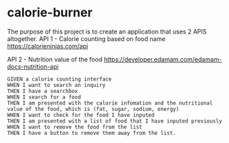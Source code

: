 # calorie-burner

The purpose of this project is to create an application that uses 2 APIS altogether.
API 1 - Calorie counting based on food name
https://calorieninjas.com/api

API 2 - Nutrition value of the food
https://developer.edamam.com/edamam-docs-nutrition-api

```
GIVEN a calorie counting interface
WHEN I want to search an inquiry
THEN I have a searchbox
WHEN I search for a food
THEN I am presented with the calorie infomation and the nutritional value of the food, which is (fat, sugar, sodium, energy)
WHEN I want to check for the food I have inputed
THEN I am presented with a list of food that I have inputed previously
WHEN I want to remove the food from the list
THEN I have a button to remove them away from the list.
```
